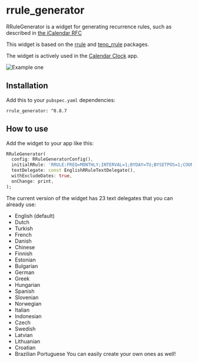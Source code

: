 # rrule_generator

RRuleGenerator is a widget for generating recurrence rules, such as described
in [the iCalendar RFC](https://datatracker.ietf.org/doc/html/rfc5545)

This widget is based on the [rrule](https://pub.dev/packages/rrule) and [teno_rrule](https://pub.dev/packages/teno_rrule) packages.

The widget is actively used in the [Calendar Clock](https://calendarclock.app) app.

![Example one](https://jelter.net/rrule_example.jpg)

## Installation

Add this to your `pubspec.yaml` dependencies:

```
rrule_generator: ^0.8.7
```

## How to use

Add the widget to your app like this:

```dart
RRuleGenerator(
  config: RRuleGeneratorConfig(),
  initialRRule: 'RRULE:FREQ=MONTHLY;INTERVAL=1;BYDAY=TU;BYSETPOS=1;COUNT=9',
  textDelegate: const EnglishRRuleTextDelegate(),
  withExcludeDates: true,
  onChange: print,
);
```

The current version of the widget has 23 text delegates that you can already use:
- English (default)
- Dutch
- Turkish
- French
- Danish
- Chinese
- Finnish
- Estonian
- Bulgarian
- German
- Greek
- Hungarian
- Spanish
- Slovenian
- Norwegian
- Italian
- Indonesian
- Czech
- Swedish
- Latvian
- Lithuanian
- Croatian
- Brazilian Portuguese
You can easily create your own ones as well!